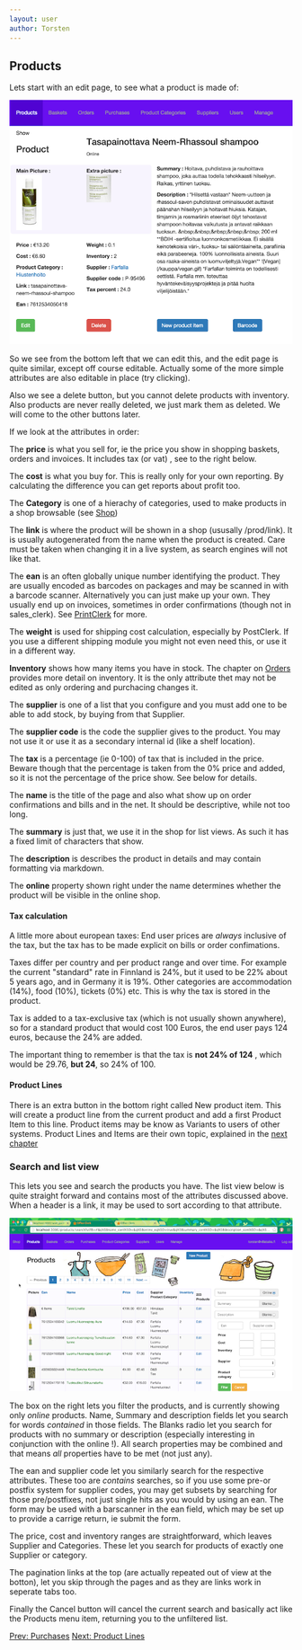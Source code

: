 ```yaml
---
layout: user
author: Torsten
---
```


## Products

Lets start with an edit page, to see what a product is made of:

![Product edit](images/product_edit.png)

So we see from the bottom left that we can edit this, and the edit page is quite similar, except off course editable.
Actually some of the more simple attributes are also editable in place (try clicking).

Also we see a delete button, but you cannot delete products with inventory. Also products are never really deleted, we just 
mark them as deleted. We will come to the other buttons later.

If we look at the attributes  in order:

The **price** is what you sell for, ie the price you show in shopping baskets, orders and invoices. 
It includes tax (or vat) , see to the right below.

The **cost** is what you buy for. This is really only for your own reporting. By calculating the difference you can 
get reports about profit too.

The **Category** is one of a hierachy of categories, used to make products in a shop browsable (see [Shop](shop.html))

The **link** is where the product will be shown in a shop (ususally /prod/link). It is usually autogenerated 
from the name when the product is created. Care must be taken when changing it in a live system, as search engines 
will not like that.

The **ean** is an often globally unique number identifying the product. They are usually encoded as barcodes on packages 
and may be scanned in with a barcode scanner. Alternatively you can just make up your own. They usually end up on 
invoices, sometimes in order confirmations (though not in sales_clerk). See [PrintClerk](print_clerk.html) for more. 

The **weight** is used for shipping cost calculation, especially by PostClerk. If you use a different shipping module you 
might not even need this, or use it in a different way.

**Inventory** shows how many items you have in stock. The chapter on [Orders](orders.html) provides more detail on inventory.
It is the only attribute thet may not be edited as only ordering and purchacing changes it.

The **supplier** is one of a list that you configure and you must add one to be able to add stock, by buying from that Supplier.

The **supplier code** is the code the supplier gives to the product. You may not use it or use it as a secondary internal
 id (like a shelf location).

The **tax** is a percentage (ie 0-100) of tax that is included in the price. Beware though that the percentage is taken from 
the 0% price and added, so it is not the percentage of the price show. See below for details.

The **name** is the title of the page and also what show up on order confirmations and bills and in the net. It should be 
descriptive, while not too long.

The **summary** is just that, we use it in the shop for list views. As such it has a fixed limit of characters that show.

The **description** is describes the product in details and may contain formatting via markdown.

The **online** property shown right under the name determines whether the product will be visible in the online shop.

#### Tax calculation

A little more about european taxes: End user prices are *always* inclusive of the tax, but the tax has to be made explicit on
bills or order confimations.

Taxes differ per country and per product range and over time. For example the current "standard" rate in Finnland is 24%, but 
it used to be 22% about 5 years ago, and in Germany it is 19%. Other categories are accommodation (14%), food (10%), tickets (0%) etc. This is why the tax is stored in the product.

Tax is added to a tax-exclusive tax (which is not usually shown anywhere), so for a standard product that would cost 100 Euros,
the end user pays 124 euros, because the 24% are added.

The important thing to remember is that the tax is **not 24% of 124** , which would be 29.76, **but 24**, so 24% of 100.

#### Product Lines

There is an extra button in the bottom right called New product item. This will create a product line from the current product
and add a first Product Item to this line. Product items may be know as Variants to users of other systems.
Product Lines and Items are their own topic, explained in the [next chapter](product_lines.html)

### Search and list view

This lets you see and search the products you have. The list view below is quite straight forward and contains most of the 
attributes discussed above. When a header is a link, it may be used to sort according to that attribute.

![Product Search](images/product_search.png)

The box on the right lets you filter the products, and is currently showing only *online* products. Name, Summary and 
description fields let you search for words *contained* in those fields. The Blanks radio let you search for products
with no summary or description (especially interesting in conjunction with the online !). All search properties may be 
combined and that means *all* properties have to be met (not just any).

The ean and supplier code let you similarly search for the respective attributes. These too are *contains* searches, so if 
you use some pre-or postfix system for supplier codes, you may get subsets by searching for those pre/postfixes, not just 
single hits as you would by using an ean. The form may be used with a barscanner in the ean field, which may be set up to 
provide a carrige return, ie submit the form.

The price, cost and inventory ranges are straightforward, which leaves Supplier and Categories. These let you search for 
products of exactly one Supplier or category.

The pagination links at the top (are actually repeated out of view at the botton), let you skip through the pages and as
they are links work in seperate tabs too.

Finally the Cancel button will cancel the current search and basically act like the Products menu item, returning you to the
unfiltered list.

[Prev: Purchases](04_purchases.html)    [Next: Product Lines](06_product_lines.html)
